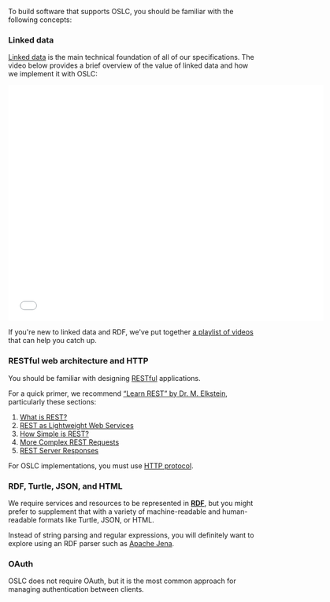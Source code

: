 To build software that supports OSLC, you should be familiar with the following concepts:

### Linked data

[Linked data](http://www.w3.org/DesignIssues/LinkedData.html) is the main technical foundation of all of our specifications. The video below provides a brief overview of the value of linked data and how we implement it with OSLC:

<iframe width="640" height="480" src="//www.youtube.com/embed/40mjwqGEKBU" frameborder="0" allowfullscreen></iframe>

If you're new to linked data and RDF, we've put together [a playlist of videos](https://archive.open-services.net/resources/videos/linked-data-and-rdf-overview-playlist/) that can help you catch up.


### RESTful web architecture and HTTP

You should be familiar with designing [RESTful](https://en.wikipedia.org/wiki/Representational_state_transfer#Architectural_constraints) applications.

For a quick primer, we recommend [“Learn REST” by Dr. M. Elkstein](http://rest.elkstein.org/), particularly these sections:

1. [What is REST?](http://rest.elkstein.org/2008/02/what-is-rest.html)
2. [REST as Lightweight Web Services](http://rest.elkstein.org/2008/02/rest-as-lightweight-web-services.html)
3. [How Simple is REST?](http://rest.elkstein.org/2008/02/how-simple-is-rest.html)
4. [More Complex REST Requests](http://rest.elkstein.org/2008/02/more-complex-rest-requests.html)
5. [REST Server Responses](http://rest.elkstein.org/2008/02/rest-server-responses.html)

For OSLC implementations, you must use [HTTP protocol](http://en.wikipedia.org/wiki/Hypertext_Transfer_Protocol).


### RDF, Turtle, JSON, and HTML

We require services and resources to be represented in [**RDF**](http://www.w3.org/RDF/), but you might prefer to supplement that with a variety of machine-readable and human-readable formats like Turtle, JSON, or HTML.

Instead of string parsing and regular expressions, you will definitely want to explore using an RDF parser such as [Apache Jena](http://jena.apache.org/).


### OAuth

OSLC does not require OAuth, but it is the most common approach for managing authentication between clients.

